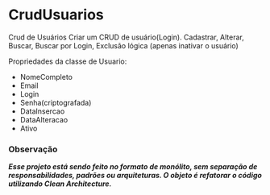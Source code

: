 # CrudUsuarios
Crud de Usuários
Criar um CRUD de usuário(Login).
Cadastrar, Alterar, Buscar, Buscar por Login, Exclusão lógica (apenas inativar o usuário)

Propriedades da classe de Usuario:
- NomeCompleto
- Email
- Login
- Senha(criptografada)
- DataInsercao
- DataAlteracao
- Ativo


### Observação
**_Esse projeto está sendo feito no formato de monólito, sem separação de responsabilidades, padrões ou arquiteturas. O objeto é refatorar o código utilizando Clean Architecture._**
